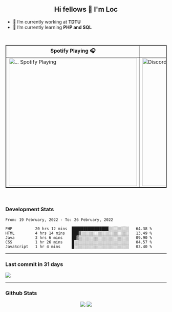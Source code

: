 <h2 align="center">Hi fellows 👋 I'm Loc</h2>

- 🔭 I’m currently working at **TDTU**
- 🌱 I’m currently learning **PHP and SQL**
<br>
<table border="2px solid white" align="center">
  <tr>
    <th>Spotify Playing 🎧</th>
    <th>How to reach me 📫</th>
  </tr>
  
  <tr>
    <td>
      <a href="https://open.spotify.com/user/jo3t0sjswxmpet9c67mq6qph3">
        <img src="https://spotify-readme-git-master-maoleng.vercel.app/api/spotify-playing" alt="... Spotify Playing" width="400" />
      </a>
    </td>
    <td>
      <a href = "https://discordapp.com/users/517725152327499806">
        <img align="" src="https://discord.c99.nl/widget/theme-4/517725152327499806.png" alt="Discord" align="right" width="400"/>
      </a>
    </td>
  </tr>
</table>

<br>

### Development Stats
<!--START_SECTION:waka-->
```text
From: 19 February, 2022 - To: 26 February, 2022

PHP          20 hrs 12 mins  ████████████████░░░░░░░░░   64.38 % 
HTML         4 hrs 14 mins   ███▒░░░░░░░░░░░░░░░░░░░░░   13.49 % 
Java         3 hrs 6 mins    ██▒░░░░░░░░░░░░░░░░░░░░░░   09.90 % 
CSS          1 hr 26 mins    █░░░░░░░░░░░░░░░░░░░░░░░░   04.57 % 
JavaScript   1 hr 4 mins     █░░░░░░░░░░░░░░░░░░░░░░░░   03.40 % 
```
<!--END_SECTION:waka-->

---
### Last commit in 31 days
<img src = "https://activity-graph.herokuapp.com/graph?username=maoleng&theme=react-dark">

---
### Github Stats
<p align = "center">
  <img src = "https://github-readme-stats.vercel.app/api?username=maoleng&theme=radical&line_height=27">
  <img src = "https://github-readme-stats.vercel.app/api/top-langs/?username=maoleng&count_private=true&theme=radical&langs_count=3">
</p>
